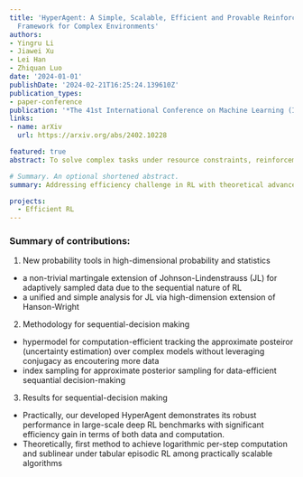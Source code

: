 ```yaml
---
title: 'HyperAgent: A Simple, Scalable, Efficient and Provable Reinforcement Learning
  Framework for Complex Environments'
authors:
- Yingru Li
- Jiawei Xu
- Lei Han
- Zhiquan Luo
date: '2024-01-01'
publishDate: '2024-02-21T16:25:24.139610Z'
publication_types:
- paper-conference
publication: '*The 41st International Conference on Machine Learning (ICML)* (Submitted)'
links:
- name: arXiv
  url: https://arxiv.org/abs/2402.10228

featured: true
abstract: To solve complex tasks under resource constraints, reinforcement learning (RL) agents need to be simple, efficient, and scalable with (1) large state space and (2) increasingly accumulated data of interactions. We propose the HyperAgent, a RL framework with hypermodel, index sampling schemes and incremental update mechanism, enabling computation-efficient sequential posterior approximation and data-efficient action selection under general value function approximation beyond conjugacy. The implementation of HyperAgent is simple as it only adds one module and one line of code additional to DDQN. Practically, HyperAgent demonstrates its robust performance in large-scale deep RL benchmarks with significant efficiency gain in terms of both data and computation. Theoretically, among the practically scalable algorithms, HyperAgent is the first method to achieve provably scalable per-step computational complexity as well as sublinear regret under tabular RL. The core of our theoretical analysis is the sequential posterior approximation argument, made possible by the first analytical tool for sequential random projection, a non-trivial martingale extension of the Johnson-Lindenstrauss lemma. This work bridges the theoretical and practical realms of RL, establishing a new benchmark for RL algorithm design.

# Summary. An optional shortened abstract.
summary: Addressing efficiency challenge in RL with theoretical advancements and practical algorithm designs

projects:
  - Efficient RL
---
```


### Summary of contributions:

1. New probability tools in high-dimensional probability and statistics
- a non-trivial martingale extension of Johnson-Lindenstrauss (JL) for adaptively sampled data due to the sequential nature of RL
- a unified and simple analysis for JL via high-dimension extension of Hanson-Wright

2. Methodology for sequential-decision making
- hypermodel for computation-efficient tracking the approximate posteiror (uncertainty estimation) over complex models without leveraging conjugacy as encoutering more data
- index sampling for approximate posterior sampling for data-efficient sequantial decision-making 

3. Results for sequential-decision making
- Practically, our developed HyperAgent demonstrates its robust performance in large-scale deep RL benchmarks with significant efficiency gain in terms of both data and computation. 
- Theoretically, first method to achieve logarithmic per-step computation and sublinear under tabular episodic RL among practically scalable algorithms
